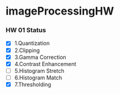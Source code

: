 # imageProcessingHW

### HW 01   Status

-[x]  1.Quantization
-[x]  2.Clipping
-[x]  3.Gamma Correction
-[x]  4.Contrast Enhancement
-[ ]  5.Histogram Stretch
-[ ]  6.Histogram Match
-[x]  7.Thresholding
